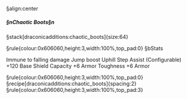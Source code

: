 ﻿§align:center
##### §nChaotic Boots§n

§stack[draconicadditions:chaotic_boots]{size:64}

§rule{colour:0x606060,height:3,width:100%,top_pad:0}
§bStats

Immune to falling damage
Jump boost
Uphill Step Assist (Configurable)
+120 Base Shield Capacity
+6 Armor Toughness
+6 Armor

§rule{colour:0x606060,height:3,width:100%,top_pad:0}
§recipe[draconicadditions:chaotic_boots]{spacing:2}
§rule{colour:0x606060,height:3,width:100%,top_pad:3}